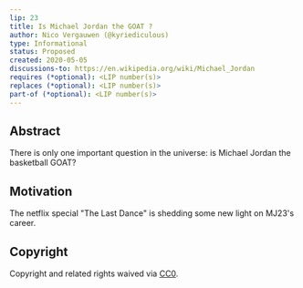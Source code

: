 ```yaml
---
lip: 23
title: Is Michael Jordan the GOAT ? 
author: Nico Vergauwen (@kyriediculous)
type: Informational
status: Proposed
created: 2020-05-05
discussions-to: https://en.wikipedia.org/wiki/Michael_Jordan
requires (*optional): <LIP number(s)>
replaces (*optional): <LIP number(s)>
part-of (*optional): <LIP number(s)>
---
```


## Abstract

There is only one important question in the universe: is Michael Jordan the basketball GOAT? 

## Motivation

The netflix special "The Last Dance" is shedding some new light on MJ23's career.

## Copyright

Copyright and related rights waived via [CC0](https://creativecommons.org/publicdomain/zero/1.0/).
